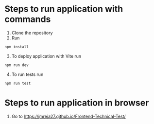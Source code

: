 # Steps to run application with commands
 1. Clone the repository
 2. Run 
 ```bash
 npm install
 ```
 3. To deploy application with Vite run
 ```bash 
 npm run dev 
 ```
 4. To run tests run
 ```bash 
 npm run test 
 ```

# Steps to run application in browser
 1. Go to https://jmreja27.github.io/Frontend-Technical-Test/